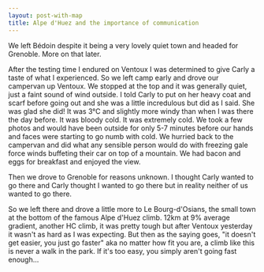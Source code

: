 ```yaml
---
layout: post-with-map
title: Alpe d'Huez and the importance of communication
---
```


<p class="intro"><span class="dropcap">W</span>e left Bédoin despite it being a very lovely quiet town and headed for Grenoble. More on that later.</p>

After the testing time I endured on Ventoux I was determined to give Carly a taste of what I experienced. So we left camp early and drove our campervan up Ventoux. We stopped at the top and it was generally quiet, just a faint sound of wind outside. I told Carly to put on her heavy coat and scarf before going out and she was a little incredulous but did as I said. She was glad she did! It was 3°C and slightly more windy than when I was there the day before. It was bloody cold. It was extremely cold. We took a few photos and would have been outside for only 5-7 minutes before our hands and faces were starting to go numb with cold. We hurried back to the campervan and did what any sensible person would do with freezing gale force winds buffeting their car on top of a mountain. We had bacon and eggs for breakfast and enjoyed the view.

Then we drove to Grenoble for reasons unknown. I thought Carly wanted to go there and Carly thought I wanted to go there but in reality neither of us wanted to go there. 

So we left there and drove a little more to Le Bourg-d'Osians, the small town at the bottom of the famous Alpe d'Huez climb. 12km at 9% average gradient, another HC climb, it was pretty tough but after Ventoux yesterday it wasn't as hard as I was expecting. But then as the saying goes, "it doesn't get easier, you just go faster" aka no matter how fit you are, a climb like this is never a walk in the park. If it's too easy, you simply aren't going fast enough...
